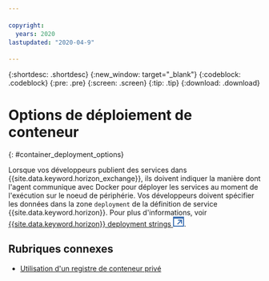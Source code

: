 ```yaml
---

copyright:
  years: 2020
lastupdated: "2020-04-9"

---
```


{:shortdesc: .shortdesc}
{:new_window: target="_blank"}
{:codeblock: .codeblock}
{:pre: .pre}
{:screen: .screen}
{:tip: .tip}
{:download: .download}

# Options de déploiement de conteneur
{: #container_deployment_options}

Lorsque vos développeurs publient des services dans {{site.data.keyword.horizon_exchange}}, ils doivent indiquer la manière dont l'agent communique avec Docker pour déployer les services au moment de l'exécution sur le noeud de périphérie. Vos développeurs doivent spécifier les données dans la zone `deployment` de la définition de service {{site.data.keyword.horizon}}. Pour plus d'informations, voir [{{site.data.keyword.horizon}} deployment strings ![S'ouvre dans un nouvel onglet](../../images/icons/launch-glyph.svg "S'ouvre dans un nouvel onglet")](https://github.com/open-horizon/anax/blob/master/doc/deployment_string.md).

## Rubriques connexes

* [Utilisation d'un registre de conteneur privé](container_registry.md)
